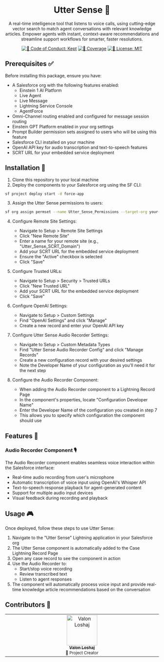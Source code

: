 <h1 align="center">Utter Sense 🎯</h1>

<p align="center">A real-time intelligence tool that listens to voice calls, using cutting-edge vector search to match agent conversations with relevant knowledge articles. Empower agents with instant, context-aware recommendations and streamline support workflows for smarter, faster resolutions.</p>

<p align="center">
    <a href="https://github.com/your-username/utter-sense/blob/main/.github/CODE_OF_CONDUCT.md" target="_blank"><img alt="🤝 Code of Conduct: Kept" src="https://img.shields.io/badge/%F0%9F%A4%9D_code_of_conduct-kept-21bb42" /></a>
    <a href="https://codecov.io/gh/your-username/utter-sense" target="_blank"><img alt="🧪 Coverage" src="https://img.shields.io/codecov/c/github/your-username/utter-sense?label=%F0%9F%A7%AA%20coverage" /></a>
    <a href="https://github.com/your-username/utter-sense/blob/main/LICENSE.md" target="_blank"><img alt="📝 License: MIT" src="https://img.shields.io/badge/%F0%9F%93%9D_license-MIT-21bb42.svg"></a>
</p>

## Prerequisites ✅

Before installing this package, ensure you have:

-   A Salesforce org with the following features enabled:
    -   Einstein 1 AI Platform
    -   Live Agent
    -   Live Message
    -   Lightning Service Console
    -   AgentForce
-   Omni-Channel routing enabled and configured for message session routing
-   Einstein GPT Platform enabled in your org settings
-   Prompt Builder permission sets assigned to users who will be using this feature
-   Salesforce CLI installed on your machine
-   OpenAI API key for audio transcription and text-to-speech features
-   SCRT URL for your embedded service deployment

## Installation 🚀

1. Clone this repository to your local machine
2. Deploy the components to your Salesforce org using the SF CLI:

```bash
sf project deploy start -d force-app
```

3. Assign the Utter Sense permissions to users:

```bash
sf org assign permset --name Utter_Sense_Permissions --target-org your-org-alias
```

4. Configure Remote Site Settings:

    - Navigate to Setup > Remote Site Settings
    - Click "New Remote Site"
    - Enter a name for your remote site (e.g., "Utter_Sense_SCRT_Domain")
    - Add your SCRT URL for the embedded service deployment
    - Ensure the "Active" checkbox is selected
    - Click "Save"

5. Configure Trusted URLs:

    - Navigate to Setup > Security > Trusted URLs
    - Click "New Trusted URL"
    - Add your SCRT URL for the embedded service deployment
    - Click "Save"

6. Configure OpenAI Settings:

    - Navigate to Setup > Custom Settings
    - Find "OpenAI Settings" and click "Manage"
    - Create a new record and enter your OpenAI API key

7. Configure Utter Sense Audio Recorder Settings:

    - Navigate to Setup > Custom Metadata Types
    - Find "Utter Sense Audio Recorder Config" and click "Manage Records"
    - Create a new configuration record with your desired settings
    - Note the Developer Name of your configuration as you'll need it for the next step

8. Configure the Audio Recorder Component:
    - When adding the Audio Recorder component to a Lightning Record Page
    - In the component's properties, locate "Configuration Developer Name"
    - Enter the Developer Name of the configuration you created in step 7
    - This allows you to specify which configuration the component should use

## Features 🌟

### Audio Recorder Component 🎙️

The Audio Recorder component enables seamless voice interaction within the Salesforce interface:

-   Real-time audio recording from user's microphone
-   Automatic transcription of voice input using OpenAI's Whisper API
-   Text-to-speech response playback for agent-generated content
-   Support for multiple audio input devices
-   Visual feedback during recording and playback

## Usage 🎮

Once deployed, follow these steps to use Utter Sense:

1. Navigate to the "Utter Sense" Lightning application in your Salesforce org
2. The Utter Sense component is automatically added to the Case Lightning Record Page
3. Open any case record to see the component in action
4. Use the Audio Recorder to:
    - Start/stop voice recording
    - Review transcribed text
    - Listen to agent responses
5. The component will automatically process voice input and provide real-time knowledge article recommendations based on the conversation

## Contributors 👥

<!-- spellchecker: disable -->
<!-- ALL-CONTRIBUTORS-LIST:START - Do not remove or modify this section -->
<!-- prettier-ignore-start -->
<table>
  <tbody>
    <tr>
      <td align="center" valign="top" width="14.28%">
        <a href="https://github.com/valon-loshaj">
          <img src="https://github.com/valon-loshaj.png" width="100px;" alt="Valon Loshaj"/>
          <br />
          <sub><b>Valon Loshaj</b></sub>
        </a>
        <br />
        <sub>🎯 Project Creator</sub>
      </td>
    </tr>
  </tbody>
</table>
<!-- prettier-ignore-end -->
<!-- ALL-CONTRIBUTORS-LIST:END -->
<!-- spellchecker: enable -->
